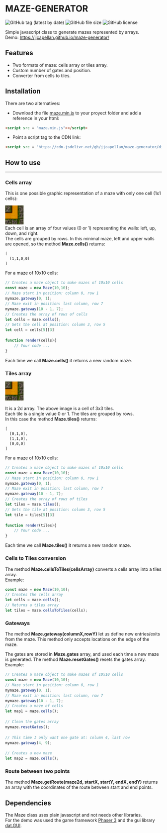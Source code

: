 # MAZE-GENERATOR
![GitHub tag (latest by date)](https://img.shields.io/github/tag-date/jjcapellan/maze-generator.svg)
![GitHub file size](https://img.shields.io/github/size/jjcapellan/maze-generator/dist/maze.min.js.svg)
![GitHub license](https://img.shields.io/github/license/jjcapellan/maze-generator.svg)  

Simple javascript class to generate mazes represented by arrays.  
Demo: https://jjcapellan.github.io/maze-generator/

## Features
* Two formats of maze: cells array or tiles array.
* Custom number of gates and position.
* Converter from cells to tiles.  

## Installation
There are two alternatives:
* Download the file [maze.min.js](https://cdn.jsdelivr.net/gh/jjcapellan/maze-generator/dist/maze.min.js) to your proyect folder and add a reference in your html:
```html
<script src = "maze.min.js"></script>
```
* Point a script tag to the CDN link:
```html
<script src = "https://cdn.jsdelivr.net/gh/jjcapellan/maze-generator/dist/maze.min.js"></script>
``` 
## How to use  
***
### Cells array
This is one possible graphic representation of a maze with only one cell (1x1 cells):  

![cell](img1.png "cell")  
Each cell is an array of four values (0 or 1) representing the walls: left, up, down, and right.  
The cells are grouped by rows.
In this minimal maze, left and upper walls are opened, so the method **Maze.cells()** returns:  
```
[
  [1,1,0,0]
]
```
For a maze of 10x10 cells:
```javascript
// Creates a maze object to make mazes of 10x10 cells
const maze = new Maze(10,10);
// Maze start in position: column 0, row 1
mymaze.gateway(0, 1);
// Maze exit in position: last column, row 7
mymaze.gateway(10 - 1, 7);
// Creates the array of rows of cells
let cells = maze.cells();
// Gets the cell at position: column 3, row 5
let cell = cells[5][3]

function render(cells){
    // Your code ...
}

```
Each time we call **Maze.cells()** it returns a new random maze.

### Tiles array
![cell](img1.png "cell")  

It is a 2d array. The above image is a cell of 3x3 tiles.  
Each tile is a single value 0 or 1. The tiles are grouped by rows.  
In this case the method **Maze.tiles()** returns:  
```
[
  [0,1,0],
  [1,1,0],
  [0,0,0]
]
```    

For a maze of 10x10 cells:
```javascript
// Creates a maze object to make mazes of 10x10 cells
const maze = new Maze(10,10);
// Maze start in position: column 0, row 1
mymaze.gateway(0, 1);
// Maze exit in position: last column, row 7
mymaze.gateway(10 - 1, 7);
// Creates the array of rows of tiles
let tiles = maze.tiles();
// Gets the tile at position: column 3, row 5
let tile = tiles[5][3]

function render(tiles){
    // Your code ...
}

```
Each time we call **Maze.tiles()** it returns a new random maze.

### Cells to Tiles conversion
The method **Maze.cellsToTiles(cellsArray)** converts a cells array into a tiles array.  
Example:
```javascript
const maze = new Maze(10,10);
// Creates the cells array
let cells = maze.cells();
// Returns a tiles array
let tiles = maze.cellsToTiles(cells);

```  

### Gateways
The method **Maze.gateway(columnX,rowY)** let us define new entries/exits from the maze. This method only accepts locations on the edge of the maze.

The gates are stored in **Maze.gates** array, and used each time a new maze is generated. The method **Maze.resetGates()** resets the gates array.  
Example:
```javascript
// Creates a maze object to make mazes of 10x10 cells
const maze = new Maze(10,10);
// Maze start in position: column 0, row 1
mymaze.gateway(0, 1);
// Maze exit in position: last column, row 7
mymaze.gateway(10 - 1, 7);
// Creates a maze of cells
let map1 = maze.cells();

// Clean the gates array
mymaze.resetGates();

// This time I only want one gate at: column 4, last row
mymaze.gateway(4, 9);

// Creates a new maze
let map2 = maze.cells();

```

### Route between two points
The method **Maze.getRoute(maze2d, startX, startY, endX, endY)** returns an array with the coordinates of the route between start and end points.

## Dependencies
The Maze class uses plain javascript and not needs other libraries.  
For the demo was used the game framework [Phaser 3](https://phaser.io/) and the gui library [dat.GUI](https://github.com/dataarts/dat.gui).

